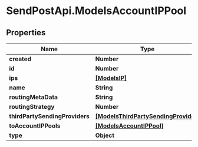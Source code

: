 # SendPostApi.ModelsAccountIPPool

## Properties

Name | Type | Description | Notes
------------ | ------------- | ------------- | -------------
**created** | **Number** |  | [optional] 
**id** | **Number** |  | [optional] 
**ips** | [**[ModelsIP]**](ModelsIP.md) |  | [optional] 
**name** | **String** |  | [optional] 
**routingMetaData** | **String** |  | [optional] 
**routingStrategy** | **Number** |  | [optional] 
**thirdPartySendingProviders** | [**[ModelsThirdPartySendingProvider]**](ModelsThirdPartySendingProvider.md) |  | [optional] 
**toAccountIPPools** | [**[ModelsAccountIPPool]**](ModelsAccountIPPool.md) |  | [optional] 
**type** | **Object** |  | [optional] 


